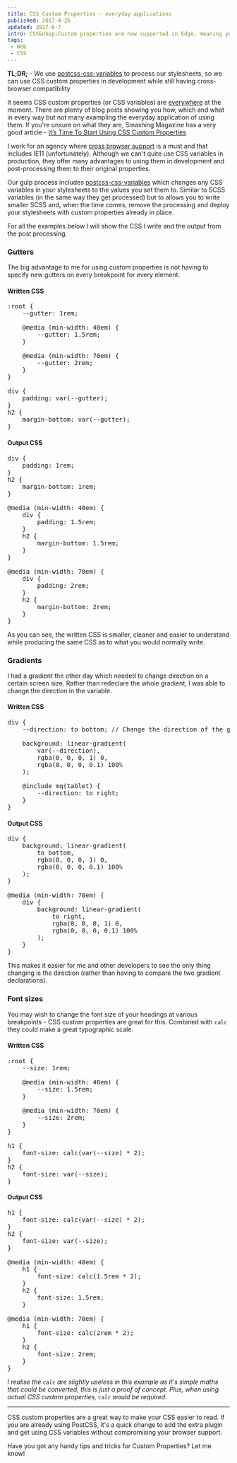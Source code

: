 ```yaml
---
title: CSS Custom Properties - everyday applications
published: 2017-4-26
updated: 2017-6-7
intro: CSS&nbsp;Custom properties are now supported in Edge, meaning you can use them nearly everywhere. However, there are some cases where further browser support is required. Using PostCSS we can use CSS&nbsp;custom properties in development while still maintaining cross browser support.
tags:
 - Web
 - CSS
---
```


<div class="info"><strong>TL;DR;</strong> - We use <a href="https://github.com/MadLittleMods/postcss-css-variables">postcss-css-variables</a> to process our stylesheets, so we can use CSS custom properties in development while still having cross-browser compatibility</div>

It seems CSS custom properties (or CSS variables) are [everywhere](https://css-tricks.com/now-css-custom-properties-thing-value-parts-can-changed-individually/) at the moment. There are plenty of blog posts showing you how, which and what in every way but not many exampling the everyday application of using them. If you're unsure on what they are, Smashing Magazine has a very good article - [It’s Time To Start Using CSS Custom Properties](https://www.smashingmagazine.com/2017/04/start-using-css-custom-properties/)

I work for an agency where [cross browser support](http://caniuse.com/#feat=css-variables) is a must and that includes IE11 (unfortunately). Although we can't quite use CSS variables in production, they offer many advantages to using them in development and post-processing them to their original properties.

Our gulp process includes [postcss-css-variables](https://github.com/MadLittleMods/postcss-css-variables) which changes any CSS variables in your stylesheets to the values you set them to. Similar to SCSS variables (in the same way they get processed) but to allows you to write smaller SCSS and, when the time comes, remove the processing and deploy your stylesheets with custom properties already in place.

For all the examples below I will show the CSS I write and the output from the post processing.

### Gutters

The big advantage to me for using custom properties is not having to specify new gutters on every breakpoint for every element.

#### Written CSS

<pre class="language-scss">
:root {
	--gutter: 1rem;

	@media (min-width: 40em) {
		--gutter: 1.5rem;
	}

	@media (min-width: 70em) {
		--gutter: 2rem;
	}
}

div {
	padding: var(--gutter);
}
h2 {
	margin-bottom: var(--gutter);
}
</pre>

#### Output CSS

<pre class="language-css">
div {
	padding: 1rem;
}
h2 {
	margin-bottom: 1rem;
}

@media (min-width: 40em) {
	div {
		padding: 1.5rem;
	}
	h2 {
		margin-bottom: 1.5rem;
	}
}

@media (min-width: 70em) {
	div {
		padding: 2rem;
	}
	h2 {
		margin-bottom: 2rem;
	}
}
</pre>

As you can see, the written CSS is smaller, cleaner and easier to understand while producing the same CSS as to what you would normally write.

### Gradients

I had a gradient the other day which needed to change direction on a certain screen size. Rather than redeclare the whole gradient, I was able to change the direction in the variable.

#### Written CSS

<pre class="language-scss">
div {
	--direction: to bottom; // Change the direction of the gradient on mobile

	background: linear-gradient(
		var(--direction),
		rgba(0, 0, 0, 1) 0,
		rgba(0, 0, 0, 0.1) 100%
	);

	@include mq(tablet) {
		--direction: to right;
	}
}
</pre>

#### Output CSS

<pre class="language-css">
div {
	background: linear-gradient(
		to bottom,
		rgba(0, 0, 0, 1) 0,
		rgba(0, 0, 0, 0.1) 100%
	);
}

@media (min-width: 70em) {
	div {
		background: linear-gradient(
			to right,
			rgba(0, 0, 0, 1) 0,
			rgba(0, 0, 0, 0.1) 100%
		);
	}
}
</pre>

This makes it easier for me and other developers to see the only thing changing is the direction (rather than having to compare the two gradient declarations).

### Font sizes

You may wish to change the font size of your headings at various breakpoints - CSS custom properties are great for this. Combined with `calc` they could make a great typographic scale.

#### Written CSS

<pre class="language-scss">
:root {
	--size: 1rem;

	@media (min-width: 40em) {
		--size: 1.5rem;
	}

	@media (min-width: 70em) {
		--size: 2rem;
	}
}

h1 {
	font-size: calc(var(--size) * 2);
}
h2 {
	font-size: var(--size);
}
</pre>

#### Output CSS

<pre class="language-css">
h1 {
	font-size: calc(var(--size) * 2);
}
h2 {
	font-size: var(--size);
}

@media (min-width: 40em) {
	h1 {
		font-size: calc(1.5rem * 2);
	}
	h2 {
		font-size: 1.5rem;
	}

@media (min-width: 70em) {
	h1 {
		font-size: calc(2rem * 2);
	}
	h2 {
		font-size: 2rem;
	}
}
</pre>

_I realise the `calc` are slightly useless in this example as it's simple maths that could be converted, this is just a proof of concept. Plus, when using actual CSS custom properties, `calc` would be required._

- - -

CSS custom properties are a great way to make your CSS easier to read. If you are already using PostCSS, it's a quick change to add the extra plugin and get using CSS variables without compromising your browser support.

Have you got any handy tips and tricks for Custom Properties? Let me know!
